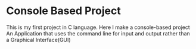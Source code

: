 # Console Based Project 
This is my first project in C language.
Here I make a console-based project 
An Application that uses the command line for input and output rather than a Graphical Interface(GUI)
